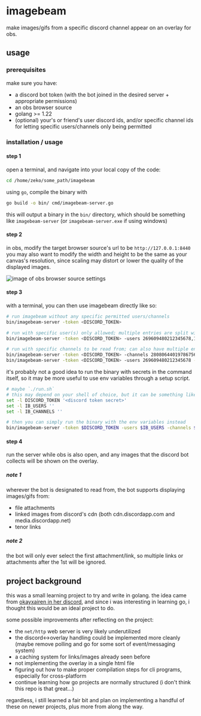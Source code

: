 # imagebeam

make images/gifs from a specific discord channel appear on an overlay for obs.

## usage

### prerequisites

make sure you have:

-   a discord bot token (with the bot joined in the desired server + appropriate permissions)
-   an obs browser source
-   golang >= 1.22
-   (optional) your's or friend's user discord ids, and/or specific channel ids for letting specific users/channels only being permitted

### installation / usage

#### step 1

open a terminal, and navigate into your local copy of the code:

```sh
cd /home/zeko/some_path/imagebeam
```

using `go`, compile the binary with

```sh
go build -o bin/ cmd/imagebeam-server.go
```

this will output a binary in the `bin/` directory, which should be something like `imagebeam-server` (or `imagebeam-server.exe`
if using windows)

#### step 2

in obs, modify the target browser source's url to be `http://127.0.0.1:8440`
you may also want to modify the width and height to be the same as your canvas's resolution, since scaling may distort or lower the quality of the displayed images.

![image of obs browser source settings](https://gist.github.com/assets/41507889/0eb8790d-9ea9-44a8-8557-f9a42af289c5)

#### step 3

with a terminal, you can then use imagebeam directly like so:

```sh
# run imagebeam without any specific permitted users/channels
bin/imagebeam-server -token <DISCORD_TOKEN>

# run with specific user(s) only allowed; multiple entries are split with a `,` (comma)
bin/imagebeam-server -token <DISCORD_TOKEN> -users 269609480212345678,1234567891234567890

# run with specific channels to be read from; can also have multiple entries, as well as combined with the `-users` argument
bin/imagebeam-server -token <DISCORD_TOKEN> -channels 280806440197867564
bin/imagebeam-server -token <DISCORD_TOKEN> -users 269609480212345678 -channels 280806440197867564,952337811013243546
```

it's probably not a good idea to run the binary with secrets in the command itself, so it may be more useful to use env variables through a setup script.

```sh
# maybe `./run.sh`
# this may depend on your shell of choice, but it can be something like this
set -l DISCORD_TOKEN '<discord token secret>'
set -l IB_USERS ''
set -l IB_CHANNELS ''

# then you can simply run the binary with the env variables instead
bin/imagebeam-server -token $DISCORD_TOKEN -users $IB_USERS -channels $IB_CHANNELS
```

#### step 4

run the server while obs is also open, and any images that the discord bot collects will be shown on the overlay.

##### note 1

wherever the bot is designated to read from, the bot supports displaying images/gifs from:

-   file attachments
-   linked images from discord's cdn (both cdn.discordapp.com and media.discordapp.net)
-   tenor links

##### note 2

the bot will only ever select the first attachment/link, so multiple links or attachments after the 1st will be ignored.

## project background

this was a small learning project to try and write in golang.
the idea came from [okayxairen in her discord](https://discord.com/channels/1142268839636258891/1142274158252785774/1215413075772055625), and since i was interesting in learning go, i thought this would be an ideal project to do.

some possible improvements after reflecting on the project:

-   the `net/http` web server is very likely underutilized
-   the discord<->overlay handling could be implemented more cleanly (maybe remove polling and go for some sort of event/messaging system)
-   a caching system for links/images already seen before
-   not implementing the overlay in a single html file
-   figuring out how to make proper compilation steps for cli programs, especially for cross-platform
-   continue learning how go projects are normally structured (i don't think this repo is that great...)

regardless, i still learned a fair bit and plan on implementing a handful of these on newer projects, plus more from along the way.
